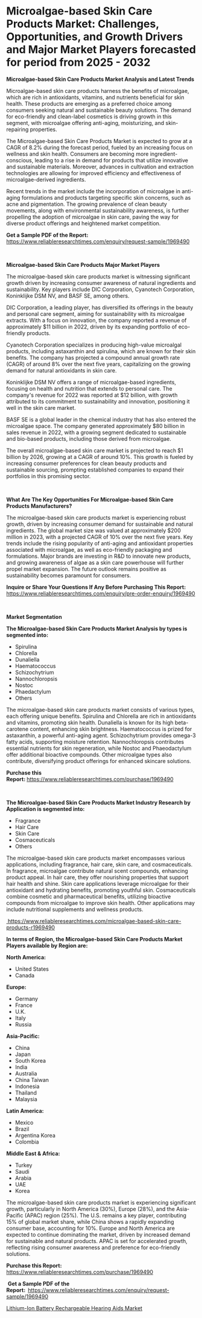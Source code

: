 <p><h1>Microalgae-based Skin Care Products Market: Challenges, Opportunities, and Growth Drivers and Major Market Players forecasted for period from 2025 - 2032</h1></p><p><strong>Microalgae-based Skin Care Products Market Analysis and Latest Trends</strong></p>
<p><p>Microalgae-based skin care products harness the benefits of microalgae, which are rich in antioxidants, vitamins, and nutrients beneficial for skin health. These products are emerging as a preferred choice among consumers seeking natural and sustainable beauty solutions. The demand for eco-friendly and clean-label cosmetics is driving growth in this segment, with microalgae offering anti-aging, moisturizing, and skin-repairing properties.</p><p>The Microalgae-based Skin Care Products Market is expected to grow at a CAGR of 8.2% during the forecast period, fueled by an increasing focus on wellness and skin health. Consumers are becoming more ingredient-conscious, leading to a rise in demand for products that utilize innovative and sustainable materials. Moreover, advances in cultivation and extraction technologies are allowing for improved efficiency and effectiveness of microalgae-derived ingredients.</p><p>Recent trends in the market include the incorporation of microalgae in anti-aging formulations and products targeting specific skin concerns, such as acne and pigmentation. The growing prevalence of clean beauty movements, along with environmental sustainability awareness, is further propelling the adoption of microalgae in skin care, paving the way for diverse product offerings and heightened market competition.</p></p>
<p><strong>Get a Sample PDF of the Report:&nbsp;</strong> <a href="https://www.reliableresearchtimes.com/enquiry/request-sample/1969490?utm_campaign=2123&utm_medium=2&utm_source=Github&utm_content=ia&utm_term=10022025&utm_id=microalgae-based-skin-care-products">https://www.reliableresearchtimes.com/enquiry/request-sample/1969490</a></p>
<p>&nbsp;</p>
<p><strong>Microalgae-based Skin Care Products Major Market Players</strong></p>
<p><p>The microalgae-based skin care products market is witnessing significant growth driven by increasing consumer awareness of natural ingredients and sustainability. Key players include DIC Corporation, Cyanotech Corporation, Koninklijke DSM NV, and BASF SE, among others.</p><p>DIC Corporation, a leading player, has diversified its offerings in the beauty and personal care segment, aiming for sustainability with its microalgae extracts. With a focus on innovation, the company reported a revenue of approximately $11 billion in 2022, driven by its expanding portfolio of eco-friendly products.</p><p>Cyanotech Corporation specializes in producing high-value microalgal products, including astaxanthin and spirulina, which are known for their skin benefits. The company has projected a compound annual growth rate (CAGR) of around 8% over the next five years, capitalizing on the growing demand for natural antioxidants in skin care.</p><p>Koninklijke DSM NV offers a range of microalgae-based ingredients, focusing on health and nutrition that extends to personal care. The company's revenue for 2022 was reported at $12 billion, with growth attributed to its commitment to sustainability and innovation, positioning it well in the skin care market.</p><p>BASF SE is a global leader in the chemical industry that has also entered the microalgae space. The company generated approximately $80 billion in sales revenue in 2022, with a growing segment dedicated to sustainable and bio-based products, including those derived from microalgae.</p><p>The overall microalgae-based skin care market is projected to reach $1 billion by 2026, growing at a CAGR of around 10%. This growth is fueled by increasing consumer preferences for clean beauty products and sustainable sourcing, prompting established companies to expand their portfolios in this promising sector.</p></p>
<p>&nbsp;</p>
<p><strong>What Are The Key Opportunities For Microalgae-based Skin Care Products Manufacturers?</strong></p>
<p><p>The microalgae-based skin care products market is experiencing robust growth, driven by increasing consumer demand for sustainable and natural ingredients. The global market size was valued at approximately $200 million in 2023, with a projected CAGR of 10% over the next five years. Key trends include the rising popularity of anti-aging and antioxidant properties associated with microalgae, as well as eco-friendly packaging and formulations. Major brands are investing in R&D to innovate new products, and growing awareness of algae as a skin care powerhouse will further propel market expansion. The future outlook remains positive as sustainability becomes paramount for consumers.</p></p>
<p><strong>Inquire or Share Your Questions If Any Before Purchasing This Report:</strong> <a href="https://www.reliableresearchtimes.com/enquiry/pre-order-enquiry/1969490?utm_campaign=2123&utm_medium=2&utm_source=Github&utm_content=ia&utm_term=10022025&utm_id=microalgae-based-skin-care-products">https://www.reliableresearchtimes.com/enquiry/pre-order-enquiry/1969490</a></p>
<p>&nbsp;</p>
<p><strong>Market Segmentation</strong></p>
<p><strong>The Microalgae-based Skin Care Products Market Analysis by types is segmented into:</strong></p>
<p><ul><li>Spirulina</li><li>Chlorella</li><li>Dunaliella</li><li>Haematococcus</li><li>Schizochytrium</li><li>Nannochloropsis</li><li>Nostoc</li><li>Phaedactylum</li><li>Others</li></ul></p>
<p><p>The microalgae-based skin care products market consists of various types, each offering unique benefits. Spirulina and Chlorella are rich in antioxidants and vitamins, promoting skin health. Dunaliella is known for its high beta-carotene content, enhancing skin brightness. Haematococcus is prized for astaxanthin, a powerful anti-aging agent. Schizochytrium provides omega-3 fatty acids, supporting moisture retention. Nannochloropsis contributes essential nutrients for skin regeneration, while Nostoc and Phaeodactylum offer additional bioactive compounds. Other microalgae types also contribute, diversifying product offerings for enhanced skincare solutions.</p></p>
<p><strong>Purchase this Report:&nbsp;</strong><a href="https://www.reliableresearchtimes.com/purchase/1969490?utm_campaign=2123&utm_medium=2&utm_source=Github&utm_content=ia&utm_term=10022025&utm_id=microalgae-based-skin-care-products">https://www.reliableresearchtimes.com/purchase/1969490</a></p>
<p>&nbsp;</p>
<p><strong>The Microalgae-based Skin Care Products Market Industry Research by Application is segmented into:</strong></p>
<p><ul><li>Fragrance</li><li>Hair Care</li><li>Skin Care</li><li>Cosmaceuticals</li><li>Others</li></ul></p>
<p><p>The microalgae-based skin care products market encompasses various applications, including fragrance, hair care, skin care, and cosmaceuticals. In fragrance, microalgae contribute natural scent compounds, enhancing product appeal. In hair care, they offer nourishing properties that support hair health and shine. Skin care applications leverage microalgae for their antioxidant and hydrating benefits, promoting youthful skin. Cosmaceuticals combine cosmetic and pharmaceutical benefits, utilizing bioactive compounds from microalgae to improve skin health. Other applications may include nutritional supplements and wellness products.</p></p>
<p><a href="https://www.reliableresearchtimes.com/microalgae-based-skin-care-products-r1969490?utm_campaign=2123&utm_medium=2&utm_source=Github&utm_content=ia&utm_term=10022025&utm_id=microalgae-based-skin-care-products">&nbsp;https://www.reliableresearchtimes.com/microalgae-based-skin-care-products-r1969490</a></p>
<p><strong>In terms of Region, the Microalgae-based Skin Care Products Market Players available by Region are:</strong></p>
<p>
    <p> <strong> North America: </strong>
        <ul>
            <li>United States</li>
            <li>Canada</li>
        </ul>
        </p> 
    <p> <strong> Europe: </strong>
        <ul>
            <li>Germany</li>
            <li>France</li>
            <li>U.K.</li>
            <li>Italy</li>
            <li>Russia</li>
        </ul>
        </p> 
    <p> <strong> Asia-Pacific: </strong>
        <ul>
            <li>China</li>
            <li>Japan</li>
            <li>South Korea</li>
            <li>India</li>
            <li>Australia</li>
            <li>China Taiwan</li>
            <li>Indonesia</li>
            <li>Thailand</li>
            <li>Malaysia</li>
        </ul>
        </p> 
    <p> <strong> Latin America: </strong>
        <ul>
            <li>Mexico</li>
            <li>Brazil</li>
            <li>Argentina Korea</li>
            <li>Colombia</li>
        </ul>
        </p> 
    <p> <strong> Middle East & Africa: </strong>
        <ul>
            <li>Turkey</li>
            <li>Saudi</li>
            <li>Arabia</li>
            <li>UAE</li>
            <li>Korea</li>
        </ul>
    </p>
    </p>
<p><p>The microalgae-based skin care products market is experiencing significant growth, particularly in North America (30%), Europe (28%), and the Asia-Pacific (APAC) region (25%). The U.S. remains a key player, contributing 15% of global market share, while China shows a rapidly expanding consumer base, accounting for 10%. Europe and North America are expected to continue dominating the market, driven by increased demand for sustainable and natural products. APAC is set for accelerated growth, reflecting rising consumer awareness and preference for eco-friendly solutions.</p></p>
<p><strong>Purchase this Report: </strong><a href="https://www.reliableresearchtimes.com/purchase/1969490?utm_campaign=2123&utm_medium=2&utm_source=Github&utm_content=ia&utm_term=10022025&utm_id=microalgae-based-skin-care-products">https://www.reliableresearchtimes.com/purchase/1969490</a></p>
<p>&nbsp;<strong>Get a Sample PDF of the Report:&nbsp;&nbsp;</strong><a href="https://www.reliableresearchtimes.com/enquiry/request-sample/1969490?utm_campaign=2123&utm_medium=2&utm_source=Github&utm_content=ia&utm_term=10022025&utm_id=microalgae-based-skin-care-products">https://www.reliableresearchtimes.com/enquiry/request-sample/1969490</a></p>
<p><strong></strong></p>
<p><p><a href="https://github.com/mcfred89/Market-Research-Report-List-1/blob/main/lithium-ion-battery-rechargeable-hearing-aids-market.md?utm_campaign=2123&utm_medium=2&utm_source=Github&utm_content=ia&utm_term=10022025&utm_id=microalgae-based-skin-care-products">Lithium-Ion Battery Rechargeable Hearing Aids Market</a></p></p>